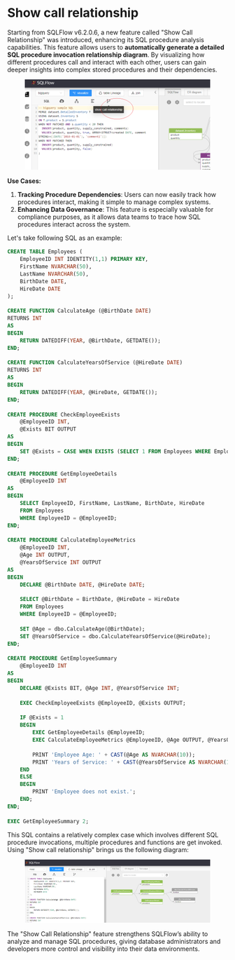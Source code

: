 # Show call relationship

Starting from SQLFlow v6.2.0.6, a new feature called "Show Call Relationship" was introduced, enhancing its SQL procedure analysis capabilities. This feature allows users to **automatically generate a detailed SQL procedure invocation relationship diagram**. By visualizing how different procedures call and interact with each other, users can gain deeper insights into complex stored procedures and their dependencies.

<figure><img src="../../.gitbook/assets/image.png" alt=""><figcaption></figcaption></figure>

**Use Cases:**

1. **Tracking Procedure Dependencies**: Users can now easily track how procedures interact, making it simple to manage complex systems.
2. **Enhancing Data Governance**: This feature is especially valuable for compliance purposes, as it allows data teams to trace how SQL procedures interact across the system.

Let's take following SQL as an example:

```sql
CREATE TABLE Employees (
    EmployeeID INT IDENTITY(1,1) PRIMARY KEY,
    FirstName NVARCHAR(50),
    LastName NVARCHAR(50),
    BirthDate DATE,
    HireDate DATE
);

CREATE FUNCTION CalculateAge (@BirthDate DATE)
RETURNS INT
AS
BEGIN
    RETURN DATEDIFF(YEAR, @BirthDate, GETDATE());
END;

CREATE FUNCTION CalculateYearsOfService (@HireDate DATE)
RETURNS INT
AS
BEGIN
    RETURN DATEDIFF(YEAR, @HireDate, GETDATE());
END;

CREATE PROCEDURE CheckEmployeeExists
    @EmployeeID INT,
    @Exists BIT OUTPUT
AS
BEGIN
    SET @Exists = CASE WHEN EXISTS (SELECT 1 FROM Employees WHERE EmployeeID = @EmployeeID) THEN 1 ELSE 0 END;
END;

CREATE PROCEDURE GetEmployeeDetails
    @EmployeeID INT
AS
BEGIN
    SELECT EmployeeID, FirstName, LastName, BirthDate, HireDate
    FROM Employees
    WHERE EmployeeID = @EmployeeID;
END;

CREATE PROCEDURE CalculateEmployeeMetrics
    @EmployeeID INT,
    @Age INT OUTPUT,
    @YearsOfService INT OUTPUT
AS
BEGIN
    DECLARE @BirthDate DATE, @HireDate DATE;
    
    SELECT @BirthDate = BirthDate, @HireDate = HireDate
    FROM Employees
    WHERE EmployeeID = @EmployeeID;

    SET @Age = dbo.CalculateAge(@BirthDate);
    SET @YearsOfService = dbo.CalculateYearsOfService(@HireDate);
END;

CREATE PROCEDURE GetEmployeeSummary
    @EmployeeID INT
AS
BEGIN
    DECLARE @Exists BIT, @Age INT, @YearsOfService INT;

    EXEC CheckEmployeeExists @EmployeeID, @Exists OUTPUT;

    IF @Exists = 1
    BEGIN
        EXEC GetEmployeeDetails @EmployeeID;
        EXEC CalculateEmployeeMetrics @EmployeeID, @Age OUTPUT, @YearsOfService OUTPUT;

        PRINT 'Employee Age: ' + CAST(@Age AS NVARCHAR(10));
        PRINT 'Years of Service: ' + CAST(@YearsOfService AS NVARCHAR(10));
    END
    ELSE
    BEGIN
        PRINT 'Employee does not exist.';
    END;
END;

EXEC GetEmployeeSummary 2;
```

This SQL contains a relatively complex case which involves different SQL procedure invocations, multiple procedures and functions are get invoked. Using "Show call relationship" brings us the following diagram:

<figure><img src="../../.gitbook/assets/29b61854dee2852aded76e90b27fa47.png" alt=""><figcaption></figcaption></figure>

The "Show Call Relationship" feature strengthens SQLFlow’s ability to analyze and manage SQL procedures, giving database administrators and developers more control and visibility into their data environments.
